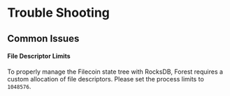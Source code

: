 # Trouble Shooting

## Common Issues

#### File Descriptor Limits

To properly manage the Filecoin state tree with RocksDB, Forest requires a custom allocation of file descriptors. Please set the process limits to `1048576`.